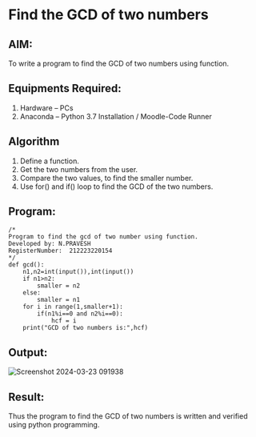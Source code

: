 # Find the GCD of two numbers

## AIM:
To write a program to find the GCD of two numbers using function.

## Equipments Required:
1. Hardware – PCs
2. Anaconda – Python 3.7 Installation / Moodle-Code Runner

## Algorithm
1. Define a function.
2. Get the two numbers from the user.
3. Compare the two values, to find the smaller number.
4. Use for() and if() loop to find the GCD of the two numbers.

## Program:
```
/*
Program to find the gcd of two number using function.
Developed by: N.PRAVESH
RegisterNumber:  212223220154
*/
def gcd():
    n1,n2=int(input()),int(input())
    if n1>n2:
        smaller = n2
    else:
        smaller = n1
    for i in range(1,smaller+1):
        if(n1%i==0 and n2%i==0):
            hcf = i
    print("GCD of two numbers is:",hcf)
```

## Output:

![Screenshot 2024-03-23 091938](https://github.com/NPravesh2005/GCD-of-two-numbers/assets/164477756/8d2359c4-1c1e-48a4-ba68-5fd2e44000dc)


## Result:
Thus the program to find the GCD of two numbers is written and verified using python programming.
